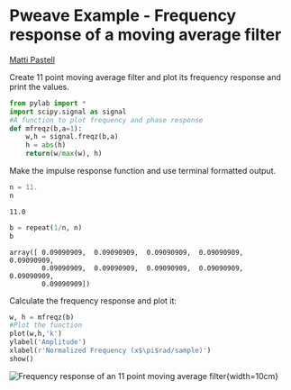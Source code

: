 <HTML>
<HEAD>
<link rel="stylesheet" href="pygments.css"/>
</HEAD>
<BODY>
 

# Pweave Example - Frequency response of a moving average filter

[Matti Pastell](http://mpastell.com/)

Create 11 point moving average filter and plot its frequency response and print the values.


```python
from pylab import *
import scipy.signal as signal
#A function to plot frequency and phase response
def mfreqz(b,a=1):
    w,h = signal.freqz(b,a)
    h = abs(h)
    return(w/max(w), h)
```



Make the impulse response function and use terminal formatted output.


```python
n = 11.
n
```

```
11.0
```


```python
b = repeat(1/n, n)
b
```

```
array([ 0.09090909,  0.09090909,  0.09090909,  0.09090909,
0.09090909,
        0.09090909,  0.09090909,  0.09090909,  0.09090909,
0.09090909,
        0.09090909])
```



Calculate the frequency response and plot it:


```python
w, h = mfreqz(b)
#Plot the function
plot(w,h,'k')
ylabel('Amplitude')
xlabel(r'Normalized Frequency (x$\pi$rad/sample)')
show()
```

![Frequency response of an 11 point moving average filter](figures/ma_figure3_1.png){width=10cm}



</BODY>
</HTML>

